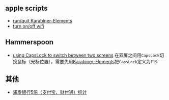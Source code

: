 ## apple scripts
* [run/quit Karabiner-Elements](appleScript/Karabiner-Elements_run_quit.scpt)
* [turn on/off wifi](appleScript/wifi_on_off.scpt)

## Hammerspoon
* [using CapsLock to switch between two screens](Hammerspoon/init.lua)
在双屏之间用`CapsLock`切换鼠标（光标位置），需要先用[Karabiner-Elements](https://github.com/tekezo/Karabiner-Elements)把`CapsLock`定义为`F19`

## 其他
* [浦发银行5倍（支付宝、财付通）统计](%E6%B5%A6%E5%8F%915%E5%80%8D%E7%BB%9F%E8%AE%A1.xlsx?raw=true)
